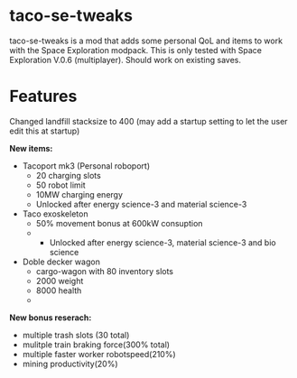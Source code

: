 # taco-se-tweaks
taco-se-tweaks is a mod that adds some personal QoL and items to work with the Space Exploration modpack.
This is only tested with Space Exploration V.0.6 (multiplayer).
Should work on existing saves.

# Features
<p>Changed landfill stacksize to 400 (may add a startup setting to let the user edit this at startup)</p>


<b>New items:</b>
  - Tacoport mk3 (Personal roboport)
    - 20 charging slots
    - 50 robot limit
    - 10MW charging energy
    - Unlocked after energy science-3 and material science-3
  - Taco exoskeleton
    - 50% movement bonus at 600kW consuption
    - - Unlocked after energy science-3, material science-3 and bio science
  - Doble decker wagon
    - cargo-wagon with 80 inventory slots
    - 2000 weight 
    - 8000 health
    - 
<b>New bonus reserach:</b>
  - multiple trash slots (30 total)
  - mulitple train braking force(300% total)
  - multiple faster worker robotspeed(210%)
  - mining productivity(20%)
